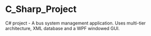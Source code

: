 # C_Sharp_Project
C# project - A bus system management application. Uses multi-tier architecture, XML database and a WPF windowed GUI.
